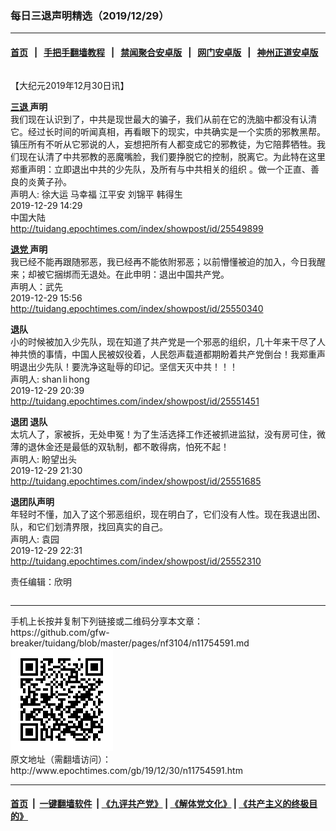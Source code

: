 ### 每日三退声明精选（2019/12/29）
------------------------

#### [首页](https://github.com/gfw-breaker/banned-news1/blob/master/README.md) &nbsp;&nbsp;|&nbsp;&nbsp; [手把手翻墙教程](https://github.com/gfw-breaker/guides/wiki) &nbsp;&nbsp;|&nbsp;&nbsp; [禁闻聚合安卓版](https://github.com/gfw-breaker/bn-android) &nbsp;&nbsp;|&nbsp;&nbsp; [网门安卓版](https://github.com/oGate2/oGate) &nbsp;&nbsp;|&nbsp;&nbsp; [神州正道安卓版](https://github.com/SzzdOgate/update) 



<div class="column" id="artbody" itemprop="articleBody">
 <!-- article content begin -->
 <p>
  【大纪元2019年12月30日讯】
 </p>
 <p>
  <strong>
   <a href="http://www.epochtimes.com/gb/tag/%E4%B8%89%E9%80%80.html">
    三退
   </a>
   声明
  </strong>
  <br/>
  我们现在认识到了，中共是现世最大的骗子，我们从前在它的洗脑中都没有认清它。经过长时间的听闻真相，再看眼下的现实，中共确实是一个实质的邪教黑帮。镇压所有不听从它邪说的人，妄想把所有人都变成它的邪教徒，为它陪葬牺牲。我们现在认清了中共邪教的恶魔嘴脸，我们要挣脱它的控制，脱离它。为此特在这里郑重声明：立即退出中共的少先队，及所有与中共相关的组织 。做一个正直、善良的炎黄子孙。
  <br/>
  声明人: 徐大运 马幸福 江平安 刘锦平 韩得生
  <br/>
  2019-12-29 14:29
  <br/>
  中国大陆
  <br/>
  <a href="http://tuidang.epochtimes.com/index/showpost/id/25549899">
   http://tuidang.epochtimes.com/index/showpost/id/25549899
  </a>
 </p>
 <p>
  <strong>
   <a href="http://www.epochtimes.com/gb/tag/%E9%80%80%E5%85%9A.html">
    退党
   </a>
   声明
  </strong>
  <br/>
  我已经不能再跟随邪恶，我已经再不能依附邪恶；以前懵懂被迫的加入，今日我醒来；却被它捆绑而无退处。在此申明：退出中国共产党。
  <br/>
  声明人：武先
  <br/>
  2019-12-29 15:56
  <br/>
  <a href="http://tuidang.epochtimes.com/index/showpost/id/25550340">
   http://tuidang.epochtimes.com/index/showpost/id/25550340
  </a>
 </p>
 <p>
  <strong>
   退队
  </strong>
  <br/>
  小的时候被加入少先队，现在知道了共产党是一个邪恶的组织，几十年来干尽了人神共愤的事情，中国人民被奴役着，人民怨声载道都期盼着共产党倒台！我郑重声明退出少先队！要洗净这耻辱的印记。坚信天灭中共！！！
  <br/>
  声明人: shan li hong
  <br/>
  2019-12-29 20:39
  <br/>
  <a href="http://tuidang.epochtimes.com/index/showpost/id/25551451">
   http://tuidang.epochtimes.com/index/showpost/id/25551451
  </a>
 </p>
 <p>
  <strong>
   退团 退队
  </strong>
  <br/>
  太坑人了，家被拆，无处申冤！为了生活选择工作还被抓进监狱，没有房可住，微薄的退休金还是最低的双轨制，都不敢得病，怕死不起！
  <br/>
  声明人: 盼望出头
  <br/>
  2019-12-29 21:30
  <br/>
  <a href="http://tuidang.epochtimes.com/index/showpost/id/25551685">
   http://tuidang.epochtimes.com/index/showpost/id/25551685
  </a>
 </p>
 <p>
  <strong>
   退团队声明
  </strong>
  <br/>
  年轻时不懂，加入了这个邪恶组织，现在明白了，它们没有人性。现在我退出团、队，和它们划清界限，找回真实的自己。
  <br/>
  声明人: 袁园
  <br/>
  2019-12-29 22:31
  <br/>
  <a href="http://tuidang.epochtimes.com/index/showpost/id/25552310">
   http://tuidang.epochtimes.com/index/showpost/id/25552310
  </a>
 </p>
 <p>
  责任编辑：欣明
 </p>
 <!-- article content end -->
 <div id="below_article_ad">
  <div id="below_article_ad_inner">
  </div>
 </div>
</div>

<hr/>
手机上长按并复制下列链接或二维码分享本文章：<br/>
https://github.com/gfw-breaker/tuidang/blob/master/pages/nf3104/n11754591.md <br/>
<a href='https://github.com/gfw-breaker/tuidang/blob/master/pages/nf3104/n11754591.md'><img src='https://github.com/gfw-breaker/tuidang/blob/master/pages/nf3104/n11754591.md.png'/></a> <br/>
原文地址（需翻墙访问）：http://www.epochtimes.com/gb/19/12/30/n11754591.htm


------------------------
#### [首页](https://github.com/gfw-breaker/banned-news/blob/master/README.md) &nbsp;|&nbsp; [一键翻墙软件](https://github.com/gfw-breaker/nogfw/blob/master/README.md) &nbsp;| [《九评共产党》](https://github.com/gfw-breaker/9ping.md/blob/master/README.md#九评之一评共产党是什么) | [《解体党文化》](https://github.com/gfw-breaker/jtdwh.md/blob/master/README.md) | [《共产主义的终极目的》](https://github.com/gfw-breaker/gczydzjmd.md/blob/master/README.md)


<img src='http://gfw-breaker.win/tuidang/pages/nf3104/n11754591.md' width='0px' height='0px'/>